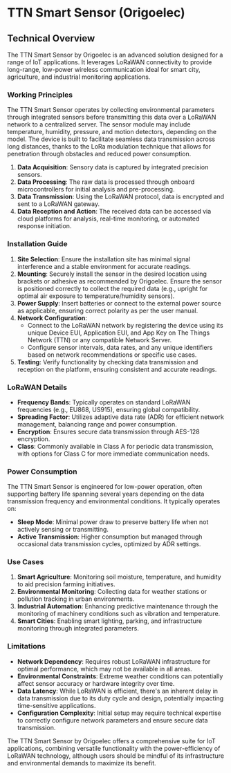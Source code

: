 # TTN Smart Sensor (Origoelec)

## Technical Overview

The TTN Smart Sensor by Origoelec is an advanced solution designed for a range of IoT applications. It leverages LoRaWAN connectivity to provide long-range, low-power wireless communication ideal for smart city, agriculture, and industrial monitoring applications.

### Working Principles

The TTN Smart Sensor operates by collecting environmental parameters through integrated sensors before transmitting this data over a LoRaWAN network to a centralized server. The sensor module may include temperature, humidity, pressure, and motion detectors, depending on the model. The device is built to facilitate seamless data transmission across long distances, thanks to the LoRa modulation technique that allows for penetration through obstacles and reduced power consumption.

1. **Data Acquisition**: Sensory data is captured by integrated precision sensors.
2. **Data Processing**: The raw data is processed through onboard microcontrollers for initial analysis and pre-processing.
3. **Data Transmission**: Using the LoRaWAN protocol, data is encrypted and sent to a LoRaWAN gateway.
4. **Data Reception and Action**: The received data can be accessed via cloud platforms for analysis, real-time monitoring, or automated response initiation.

### Installation Guide

1. **Site Selection**: Ensure the installation site has minimal signal interference and a stable environment for accurate readings.
2. **Mounting**: Securely install the sensor in the desired location using brackets or adhesive as recommended by Origoelec. Ensure the sensor is positioned correctly to collect the required data (e.g., upright for optimal air exposure to temperature/humidity sensors).
3. **Power Supply**: Insert batteries or connect to the external power source as applicable, ensuring correct polarity as per the user manual.
4. **Network Configuration**: 
   - Connect to the LoRaWAN network by registering the device using its unique Device EUI, Application EUI, and App Key on The Things Network (TTN) or any compatible Network Server.
   - Configure sensor intervals, data rates, and any unique identifiers based on network recommendations or specific use cases.
5. **Testing**: Verify functionality by checking data transmission and reception on the platform, ensuring consistent and accurate readings.

### LoRaWAN Details

- **Frequency Bands**: Typically operates on standard LoRaWAN frequencies (e.g., EU868, US915), ensuring global compatibility.
- **Spreading Factor**: Utilizes adaptive data rate (ADR) for efficient network management, balancing range and power consumption.
- **Encryption**: Ensures secure data transmission through AES-128 encryption.
- **Class**: Commonly available in Class A for periodic data transmission, with options for Class C for more immediate communication needs.

### Power Consumption

The TTN Smart Sensor is engineered for low-power operation, often supporting battery life spanning several years depending on the data transmission frequency and environmental conditions. It typically operates on:

- **Sleep Mode**: Minimal power draw to preserve battery life when not actively sensing or transmitting.
- **Active Transmission**: Higher consumption but managed through occasional data transmission cycles, optimized by ADR settings.

### Use Cases

1. **Smart Agriculture**: Monitoring soil moisture, temperature, and humidity to aid precision farming initiatives.
2. **Environmental Monitoring**: Collecting data for weather stations or pollution tracking in urban environments.
3. **Industrial Automation**: Enhancing predictive maintenance through the monitoring of machinery conditions such as vibration and temperature.
4. **Smart Cities**: Enabling smart lighting, parking, and infrastructure monitoring through integrated parameters.

### Limitations

- **Network Dependency**: Requires robust LoRaWAN infrastructure for optimal performance, which may not be available in all areas.
- **Environmental Constraints**: Extreme weather conditions can potentially affect sensor accuracy or hardware integrity over time.
- **Data Latency**: While LoRaWAN is efficient, there's an inherent delay in data transmission due to its duty cycle and design, potentially impacting time-sensitive applications.
- **Configuration Complexity**: Initial setup may require technical expertise to correctly configure network parameters and ensure secure data transmission.

The TTN Smart Sensor by Origoelec offers a comprehensive suite for IoT applications, combining versatile functionality with the power-efficiency of LoRaWAN technology, although users should be mindful of its infrastructure and environmental demands to maximize its benefit.